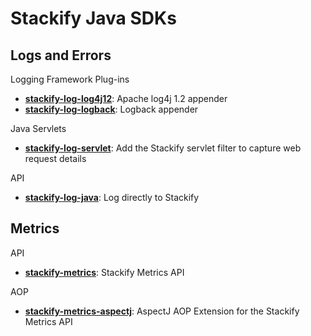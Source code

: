 # Stackify Java SDKs

## Logs and Errors

Logging Framework Plug-ins
- **[stackify-log-log4j12](https://github.com/stackify/stackify-log-log4j12)**: Apache log4j 1.2 appender
- **[stackify-log-logback](https://github.com/stackify/stackify-log-logback)**: Logback appender

Java Servlets
- **[stackify-log-servlet](https://github.com/stackify/stackify-log-servlet)**: Add the Stackify servlet filter to capture web request details

API
- **[stackify-log-java](https://github.com/stackify/stackify-log-java)**: Log directly to Stackify

## Metrics

API
- **[stackify-metrics](https://github.com/stackify/stackify-metrics)**: Stackify Metrics API

AOP
- **[stackify-metrics-aspectj](https://github.com/stackify/stackify-metrics-aspectj)**: AspectJ AOP Extension for the Stackify Metrics API

